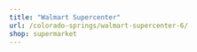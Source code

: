 ```yaml
---
title: "Walmart Supercenter"
url: /colorado-springs/walmart-supercenter-6/
shop: supermarket
---
```

